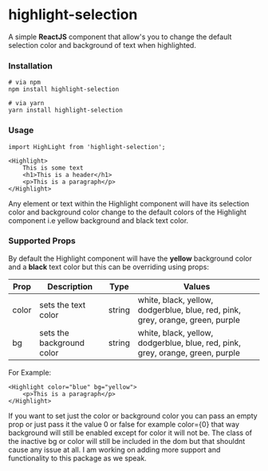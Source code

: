 # highlight-selection
A simple **ReactJS** component that allow's you to change the default selection color and background of text when highlighted.

### Installation 

```
# via npm
npm install highlight-selection

# via yarn
yarn install highlight-selection
```

### Usage

```
import HighLight from 'highlight-selection';

<Highlight>
    This is some text 
    <h1>This is a header</h1>
    <p>This is a paragraph</p>  
</Highlight>
```

Any element or text within the Highlight component will have its selection color and background color change to the default colors of the Highlight component i.e yellow background and black text color.

### Supported Props 

By default the Highlight component will have the **yellow** background color and a **black** text color but this can be overriding using props:

| Prop | Description | Type | Values
| ----------- | ----------- | ----------- | ----------- |
| color | sets the text color | string | white, black, yellow, dodgerblue, blue, red, pink, grey, orange, green, purple
| bg | sets the background color | string | white, black, yellow, dodgerblue, blue, red, pink, grey, orange, green, purple

For Example:
```
<Highlight color="blue" bg="yellow">
    <p>This is a paragraph</p>  
</Highlight>
```

 If you want to set just the color or background color you can pass an empty prop or just pass it the value 0 or false for example color={0} that way background will still be enabled except for color it will not be. The class of the inactive bg or color will still be included in the dom but that shouldnt cause any issue at all. I am working on adding more support and functionality to this package as we speak.
